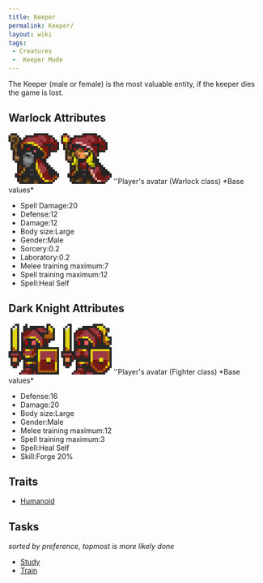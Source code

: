 ```yaml
---
title: Keeper
permalink: Keeper/
layout: wiki
tags:
 - Creatures
 -  Keeper Mode
---
```


The Keeper (male or female) is the most valuable entity, if the keeper
dies the game is lost.

Warlock Attributes
------------------

<img src="Keeper_west.png" title="fig:Keeper_west.png" alt="Keeper_west.png" width="100" />
<img src="Keeper_female_west.png" title="fig:Keeper_female_west.png" alt="Keeper_female_west.png" width="100" />
''Player's avatar (Warlock class) *Base values*

-   Spell Damage:20
-   Defense:12
-   Damage:12
-   Body size:Large
-   Gender:Male
-   Sorcery:0.2
-   Laboratory:0.2
-   Melee training maximum:7
-   Spell training maximum:12
-   Spell:Heal Self

Dark Knight Attributes
----------------------

<img src="Keeper_knight_west.png" title="fig:Keeper_knight_west.png" alt="Keeper_knight_west.png" width="100" />
<img src="Keeper_knight_female_west.png" title="fig:Keeper_knight_female_west.png" alt="Keeper_knight_female_west.png" width="100" />
''Player's avatar (Fighter class) *Base values*

-   Defense:16
-   Damage:20
-   Body size:Large
-   Gender:Male
-   Melee training maximum:12
-   Spell training maximum:3
-   Spell:Heal Self
-   Skill:Forge 20%

Traits
------

-   [Humanoid](/keeperrl_wiki/Traits#Humanoid "wikilink")

Tasks
-----

*sorted by preference, topmost is more likely done*

-   [Study](:Library "wikilink")
-   [Train](:Training_Room "wikilink")

